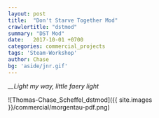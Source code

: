 ```yaml
---
layout: post
title:  "Don't Starve Together Mod"
crawlertitle: "dstmod"
summary: "DST Mod"
date:   2017-10-01 +0700
categories: commercial_projects
tags: 'Steam-Workshop'
author: Chase
bg: 'aside/jnr.gif'
---
```

*__Light my way, little faery light<br>*

![Thomas-Chase_Scheffel_dstmod]({{ site.images }}/commercial/morgentau-pdf.png)





